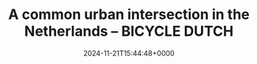 ---
title: A common urban intersection in the Netherlands – BICYCLE DUTCH
slug: 20241121T154448
date: 2024-11-21T15:44:48+0000
params:
  url: https://bicycledutch.wordpress.com/2018/02/20/a-common-urban-intersection-in-the-netherlands/
tags:
- cycling
- to-read
---